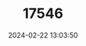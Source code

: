 ---
title: "17546"
category: "Platymantis negrosensis"
draft: false
date: 2024-02-22 13:03:50
languages:
  English: ["Negros Forest Frog"]
---